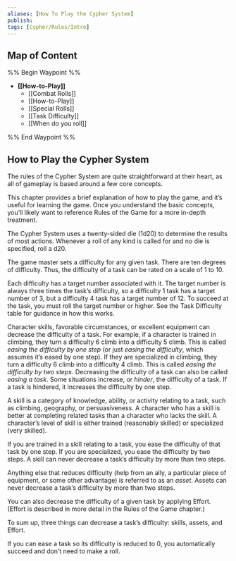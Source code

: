 ```yaml
---
aliases: [How To Play the Cypher System]
publish: 
tags: [Cypher/Rules/Intro]
---
```


## Map of Content

%% Begin Waypoint %%
- **[[How-to-Play]]**
	- [[Combat Rolls]]
	- [[How-to-Play]]
	- [[Special Rolls]]
	- [[Task Difficulty]]
	- [[When do you roll]]

%% End Waypoint %%


## How to Play the Cypher System

The rules of the Cypher System are quite straightforward at their heart, as all of gameplay is based around a few core concepts.

This chapter provides a brief explanation of how to play the game, and it’s useful for learning the game. Once you understand the basic concepts, you’ll likely want to reference Rules of the Game for a more in-depth treatment.

The Cypher System uses a twenty-sided die (1d20) to determine the results of most actions. Whenever a roll of any kind is called for and no die is specified, roll a d20.

The game master sets a difficulty for any given task. There are ten degrees of difficulty. Thus, the difficulty of a task can be rated on a scale of 1 to 10.

Each difficulty has a target number associated with it. The target number is always three times the task’s difficulty, so a difficulty 1 task has a target number of 3, but a difficulty 4 task has a target number of 12. To succeed at the task, you must roll the target number or higher. See the Task Difficulty table for guidance in how this works.

Character skills, favorable circumstances, or excellent equipment can decrease the difficulty of a task. For example, if a character is trained in climbing, they turn a difficulty 6 climb into a difficulty 5 climb. This is called *easing the difficulty by one step* (or just *easing the difficulty*, which assumes it’s eased by one step). If they are specialized in climbing, they turn a difficulty 6 climb into a difficulty 4 climb. This is called *easing the difficulty by two steps*. Decreasing the difficulty of a task can also be called *easing a task*. Some situations increase, or *hinder*, the difficulty of a task. If a task is hindered, it increases the difficulty by one step.

A skill is a category of knowledge, ability, or activity relating to a task, such as climbing, geography, or persuasiveness. A character who has a skill is better at completing related tasks than a character who lacks the skill. A character’s level of skill is either trained (reasonably skilled) or specialized (very skilled).

If you are trained in a skill relating to a task, you ease the difficulty of that task by one step. If you are specialized, you ease the difficulty by two steps. A skill can never decrease a task’s difficulty by more than two steps.

Anything else that reduces difficulty (help from an ally, a particular piece of equipment, or some other advantage) is referred to as an *asset*. Assets can never decrease a task’s difficulty by more than two steps.

You can also decrease the difficulty of a given task by applying Effort. (Effort is described in more detail in the Rules of the Game chapter.)

To sum up, three things can decrease a task’s difficulty: skills, assets, and Effort.

If you can ease a task so its difficulty is reduced to 0, you automatically succeed and don’t need to make a roll.
